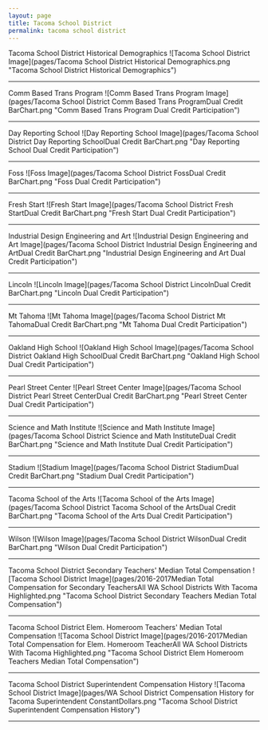 ```yaml
---
layout: page
title: Tacoma School District
permalink: tacoma school district
---
```



Tacoma School District Historical Demographics
![Tacoma School District Image](pages/Tacoma School District Historical Demographics.png "Tacoma School District Historical Demographics")

___

Comm Based Trans Program
![Comm Based Trans Program Image](pages/Tacoma School District Comm Based Trans ProgramDual Credit BarChart.png "Comm Based Trans Program Dual Credit Participation")

___

Day Reporting School
![Day Reporting School Image](pages/Tacoma School District Day Reporting SchoolDual Credit BarChart.png "Day Reporting School Dual Credit Participation")

___

Foss
![Foss Image](pages/Tacoma School District FossDual Credit BarChart.png "Foss Dual Credit Participation")

___

Fresh Start
![Fresh Start Image](pages/Tacoma School District Fresh StartDual Credit BarChart.png "Fresh Start Dual Credit Participation")

___

Industrial Design Engineering and Art
![Industrial Design Engineering and Art Image](pages/Tacoma School District Industrial Design Engineering and ArtDual Credit BarChart.png "Industrial Design Engineering and Art Dual Credit Participation")

___

Lincoln
![Lincoln Image](pages/Tacoma School District LincolnDual Credit BarChart.png "Lincoln Dual Credit Participation")

___

Mt Tahoma
![Mt Tahoma Image](pages/Tacoma School District Mt TahomaDual Credit BarChart.png "Mt Tahoma Dual Credit Participation")

___

Oakland High School
![Oakland High School Image](pages/Tacoma School District Oakland High SchoolDual Credit BarChart.png "Oakland High School Dual Credit Participation")

___

Pearl Street Center
![Pearl Street Center Image](pages/Tacoma School District Pearl Street CenterDual Credit BarChart.png "Pearl Street Center Dual Credit Participation")

___

Science and Math Institute
![Science and Math Institute Image](pages/Tacoma School District Science and Math InstituteDual Credit BarChart.png "Science and Math Institute Dual Credit Participation")

___

Stadium
![Stadium Image](pages/Tacoma School District StadiumDual Credit BarChart.png "Stadium Dual Credit Participation")

___

Tacoma School of the Arts
![Tacoma School of the Arts Image](pages/Tacoma School District Tacoma School of the ArtsDual Credit BarChart.png "Tacoma School of the Arts Dual Credit Participation")

___

Wilson
![Wilson Image](pages/Tacoma School District WilsonDual Credit BarChart.png "Wilson Dual Credit Participation")

___

Tacoma School District Secondary Teachers' Median Total Compensation
![Tacoma School District Image](pages/2016-2017Median Total Compensation for Secondary TeachersAll WA School Districts With Tacoma Highlighted.png "Tacoma School District Secondary Teachers Median Total Compensation")

___

Tacoma School District Elem. Homeroom Teachers' Median Total Compensation
![Tacoma School District Image](pages/2016-2017Median Total Compensation for Elem. Homeroom TeacherAll WA School Districts With Tacoma Highlighted.png "Tacoma School District Elem Homeroom Teachers Median Total Compensation")

___

Tacoma School District Superintendent Compensation History
![Tacoma School District Image](pages/WA School District Compensation History for Tacoma Superintendent ConstantDollars.png "Tacoma School District Superintendent Compensation History")

___

